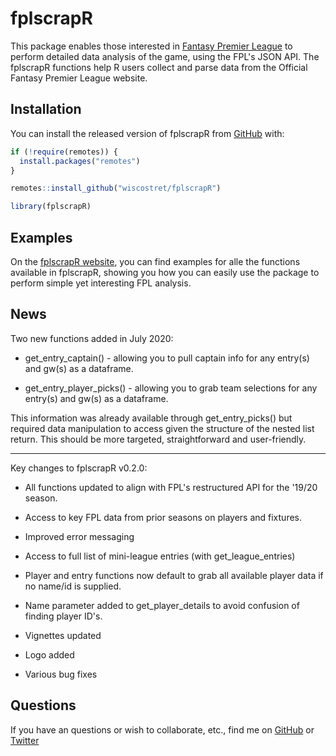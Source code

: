 # fplscrapR

This package enables those interested in [Fantasy Premier League](https://fantasy.premierleague.com) to perform detailed data analysis of the game, using the FPL's JSON API. The fplscrapR functions help R users collect and parse data from the Official Fantasy Premier League website.

## Installation

You can install the released version of fplscrapR from [GitHub](https://github.com/wiscostret/fplscrapR/) with:

``` r
if (!require(remotes)) {
  install.packages("remotes") 
}

remotes::install_github("wiscostret/fplscrapR")

library(fplscrapR)
```
## Examples

On the [fplscrapR website](https://wiscostret.github.io/fplscrapR/), you can find examples for alle the functions available in fplscrapR, showing you how you can easily use the package to perform simple yet interesting FPL analysis.

## News

Two new functions added in July 2020:

* get_entry_captain() - allowing you to pull captain info for any entry(s) and gw(s) as a dataframe.

* get_entry_player_picks() - allowing you to grab team selections for any entry(s) and gw(s) as a dataframe.

This information was already available through get_entry_picks() but required data manipulation to access given the structure of the nested list return. This should be more targeted, straightforward and user-friendly.

---

Key changes to fplscrapR v0.2.0:

* All functions updated to align with FPL's restructured API for the '19/20 season.

* Access to key FPL data from prior seasons on players and fixtures.

* Improved error messaging

* Access to full list of mini-league entries (with get_league_entries)

* Player and entry functions now default to grab all available player data if no name/id is supplied.

* Name parameter added to get_player_details to avoid confusion of finding player ID's.

* Vignettes updated

* Logo added

* Various bug fixes

## Questions

If you have an questions or wish to collaborate, etc., find me on [GitHub](https://github.com/wiscostret) or [Twitter](https://www.twitter.com/fplscrapR) 
